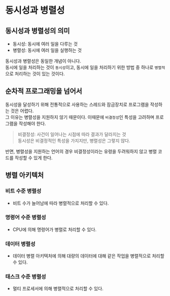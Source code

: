 # 동시성과 병렬성

## 동시성과 병렬성의 의미
- 동시성: 동시에 여러 일을 다루는 것
- 병렬성: 동시에 여러 일을 실행하는 것

동시성과 병렬성은 동일한 개념이 아니다.<br>
동시에 일을 처리하는 것이 `동시성`이고, 동시에 일을 처리하기 위한 방법 중 하나로 `병렬적`으로 처리하는 것이 있는 것이다.

## 순차적 프로그래밍을 넘어서
동시성을 달성하기 위해 전통적으로 사용하는 스레드와 잠금장치로 프로그램을 작성하는 것은 어렵다.<br>
그 이유는 병렬성을 지원하지 않기 때문이다. 이때문에 `비결정성`인 특성을 고려하며 프로그램을 작성해야 한다.
> 비결정성: 사건이 일어나는 시점에 따라 결과가 달라지는 것<br>
동시성은 비결정적인 특성을 가지지만, 병렬성은 그렇지 않다.

반면, 병렬성을 지원하는 언어의 경우 비결정성이라는 유령을 두려워하지 않고 병렬 코드를 작성할 수 있게 한다.

## 병렬 아키텍처

### 비트 수준 병렬성

- 비트 수가 늘어남에 따라 병렬적으로 처리할 수 있다.

### 명령어 수준 병렬성

- CPU에 의해 명령어가 병렬로 처리할 수 있다.

### 데이터 병렬성

- 데이터 병렬 아키텍처에 의해 대량의 데이터에 대해 같은 작업을 병렬적으로 처리할 수 있다.

### 태스크 수준 병렬성

- 멀티 프로세서에 의해 병렬적으로 처리할 수 있다.